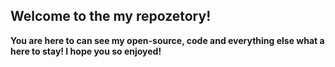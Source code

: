 <h2> Welcome to the my repozetory! </h2>
<strong> You are here to can see my open-source, code and everything else what a here to stay! I hope you so enjoyed! </strong>
